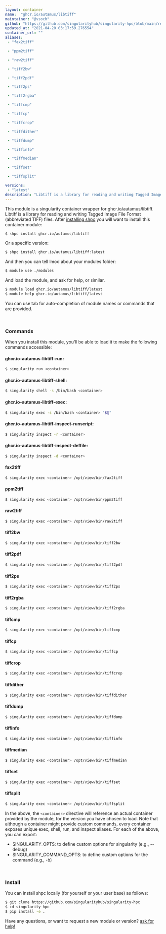 ```yaml
---
layout: container
name:  "ghcr.io/autamus/libtiff"
maintainer: "@vsoch"
github: "https://github.com/singularityhub/singularity-hpc/blob/main/registry/ghcr.io/autamus/libtiff/container.yaml"
updated_at: "2021-04-20 03:17:59.276554"
container_url: ""
aliases:
 - "fax2tiff"

 - "ppm2tiff"

 - "raw2tiff"

 - "tiff2bw"

 - "tiff2pdf"

 - "tiff2ps"

 - "tiff2rgba"

 - "tiffcmp"

 - "tiffcp"

 - "tiffcrop"

 - "tiffdither"

 - "tiffdump"

 - "tiffinfo"

 - "tiffmedian"

 - "tiffset"

 - "tiffsplit"

versions:
 - "latest"
description: "Libtiff is a library for reading and writing Tagged Image File Format (abbreviated TIFF) files."
---
```


This module is a singularity container wrapper for ghcr.io/autamus/libtiff.
Libtiff is a library for reading and writing Tagged Image File Format (abbreviated TIFF) files.
After [installing shpc](#install) you will want to install this container module:

```bash
$ shpc install ghcr.io/autamus/libtiff
```

Or a specific version:

```bash
$ shpc install ghcr.io/autamus/libtiff:latest
```

And then you can tell lmod about your modules folder:

```bash
$ module use ./modules
```

And load the module, and ask for help, or similar.

```bash
$ module load ghcr.io/autamus/libtiff/latest
$ module help ghcr.io/autamus/libtiff/latest
```

You can use tab for auto-completion of module names or commands that are provided.

<br>

### Commands

When you install this module, you'll be able to load it to make the following commands accessible:

#### ghcr.io-autamus-libtiff-run:

```bash
$ singularity run <container>
```

#### ghcr.io-autamus-libtiff-shell:

```bash
$ singularity shell -s /bin/bash <container>
```

#### ghcr.io-autamus-libtiff-exec:

```bash
$ singularity exec -s /bin/bash <container> "$@"
```

#### ghcr.io-autamus-libtiff-inspect-runscript:

```bash
$ singularity inspect -r <container>
```

#### ghcr.io-autamus-libtiff-inspect-deffile:

```bash
$ singularity inspect -d <container>
```


#### fax2tiff
       
```bash
$ singularity exec <container> /opt/view/bin/fax2tiff
```


#### ppm2tiff
       
```bash
$ singularity exec <container> /opt/view/bin/ppm2tiff
```


#### raw2tiff
       
```bash
$ singularity exec <container> /opt/view/bin/raw2tiff
```


#### tiff2bw
       
```bash
$ singularity exec <container> /opt/view/bin/tiff2bw
```


#### tiff2pdf
       
```bash
$ singularity exec <container> /opt/view/bin/tiff2pdf
```


#### tiff2ps
       
```bash
$ singularity exec <container> /opt/view/bin/tiff2ps
```


#### tiff2rgba
       
```bash
$ singularity exec <container> /opt/view/bin/tiff2rgba
```


#### tiffcmp
       
```bash
$ singularity exec <container> /opt/view/bin/tiffcmp
```


#### tiffcp
       
```bash
$ singularity exec <container> /opt/view/bin/tiffcp
```


#### tiffcrop
       
```bash
$ singularity exec <container> /opt/view/bin/tiffcrop
```


#### tiffdither
       
```bash
$ singularity exec <container> /opt/view/bin/tiffdither
```


#### tiffdump
       
```bash
$ singularity exec <container> /opt/view/bin/tiffdump
```


#### tiffinfo
       
```bash
$ singularity exec <container> /opt/view/bin/tiffinfo
```


#### tiffmedian
       
```bash
$ singularity exec <container> /opt/view/bin/tiffmedian
```


#### tiffset
       
```bash
$ singularity exec <container> /opt/view/bin/tiffset
```


#### tiffsplit
       
```bash
$ singularity exec <container> /opt/view/bin/tiffsplit
```



In the above, the `<container>` directive will reference an actual container provided
by the module, for the version you have chosen to load. Note that although a container
might provide custom commands, every container exposes unique exec, shell, run, and
inspect aliases. For each of the above, you can export:

 - SINGULARITY_OPTS: to define custom options for singularity (e.g., --debug)
 - SINGULARITY_COMMAND_OPTS: to define custom options for the command (e.g., -b)

<br>
  
### Install

You can install shpc locally (for yourself or your user base) as follows:

```bash
$ git clone https://github.com/singularityhub/singularity-hpc
$ cd singularity-hpc
$ pip install -e .
```

Have any questions, or want to request a new module or version? [ask for help!](https://github.com/singularityhub/singularity-hpc/issues)